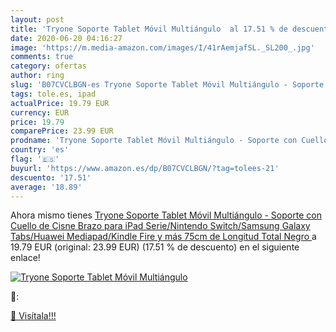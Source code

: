 ```yaml
---
layout: post
title: 'Tryone Soporte Tablet Móvil Multiángulo  al 17.51 % de descuento'
date: 2020-06-20 04:16:27
image: 'https://m.media-amazon.com/images/I/41rAemjafSL._SL200_.jpg'
comments: true
category: ofertas
author: ring
slug: 'B07CVCLBGN-es Tryone Soporte Tablet Móvil Multiángulo - Soporte con...'
tags: tole.es, ipad
actualPrice: 19.79 EUR
currency: EUR
price: 19.79
comparePrice: 23.99 EUR
prodname: 'Tryone Soporte Tablet Móvil Multiángulo - Soporte con Cuello de Cisne Brazo para iPad Serie/Nintendo Switch/Samsung Galaxy Tabs/Huawei Mediapad/Kindle Fire y más  75cm de Longitud Total Negro '
country: 'es'
flag: '🇪🇸'
buyurl: 'https://www.amazon.es/dp/B07CVCLBGN/?tag=tolees-21'
descuento: '17.51'
average: '18.89'
---
```


Ahora mismo tienes [Tryone Soporte Tablet Móvil Multiángulo - Soporte con Cuello de Cisne Brazo para iPad Serie/Nintendo Switch/Samsung Galaxy Tabs/Huawei Mediapad/Kindle Fire y más  75cm de Longitud Total Negro ](https://www.amazon.es/dp/B07CVCLBGN/?tag=tolees-21) a 19.79 EUR (original: 23.99 EUR) (17.51 %  de descuento) en el siguiente enlace!

[![Tryone Soporte Tablet Móvil Multiángulo ](https://m.media-amazon.com/images/I/41rAemjafSL._SL200_.jpg)](https://www.amazon.es/dp/B07CVCLBGN/?tag=tolees-21)

🔎:


[🛒 Visítala!!!](https://www.amazon.es/dp/B07CVCLBGN/?tag=tolees-21)
